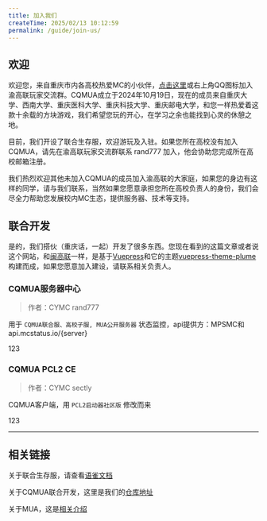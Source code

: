 ```yaml
---
title: 加入我们
createTime: 2025/02/13 10:12:59
permalink: /guide/join-us/
---
```








## 欢迎

欢迎您，来自重庆市内各高校热爱MC的小伙伴，[点击这里](https://qm.qq.com/cgi-bin/qm/qr?k=Cgj2RSh1os5bxN28-Js3CJfyiWE3FOli&jump_from=webapi&authKey=QCOTDUdGTz61LMkNalsy6R+sMcH2zjpB846xdEtXj3PfibYbgkxXTVtC38JnNJU0)或右上角QQ图标加入渝高联玩家交流群。CQMUA成立于2024年10月19日，现在的成员来自重庆大学、西南大学、重庆医科大学、重庆科技大学、重庆邮电大学，和您一样热爱着这款十余载的方块游戏，我们希望您玩的开心，在学习之余也能找到心灵的休憩之地。

目前，我们开设了联合生存服，欢迎游玩及入驻。如果您所在高校没有加入CQMUA，请先在渝高联玩家交流群联系 rand777 加入，他会协助您完成所在高校邮箱注册。

我们热烈欢迎其他未加入CQMUA的成员加入渝高联的大家庭，如果您的身边有这样的同学，请与我们联系，当然如果您愿意承担您所在高校负责人的身份，我们会尽全力帮助您发展校内MC生态，提供服务器、技术等支持。

## 联合开发

是的，我们搭伙（重庆话，一起）开发了很多东西。您现在看到的这篇文章或者说这个网站，和[闽高联](https://www.fjmua.cn/)一样，是基于[Vuepress](https://vuepress.vuejs.org/)和它的主题[vuepress-theme-plume](https://github.com/pengzhanbo/vuepress-theme-plume)构建而成，如果您愿意加入建设，请联系相关负责人。

### CQMUA服务器中心

> 作者：CYMC rand777

用于 `CQMUA联合服、高校子服, MUA公开服务器` 状态监控，api提供方：MPSMC和api.mcstatus.io/{server}

<RepoCard repo="CQMUA/CQMUA-MC-ServerCenter">123</RepoCard>

### CQMUA PCL2 CE

> 作者：CYMC sectly

CQMUA客户端，用 `PCL2启动器社区版` 修改而来

<RepoCard repo="CQMUA/PCL2-CE">123</RepoCard>


---

## 相关链接

关于联合生存服，请查看[语雀文档](https://www.yuque.com/pguide/cqmua)

关于CQMUA联合开发，这里是我们的[仓库地址](https://github.com/CQMUA)

关于MUA，这是[相关介绍](https://www.mualliance.cn/)
